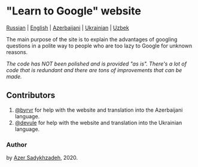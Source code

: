 # "Learn to Google" website

[Russian](https://sadykhzadeh.github.io/learn-to-google/) | [English](https://sadykhzadeh.github.io/learn-to-google/lan/en/) | [Azerbaijani](https://sadykhzadeh.github.io/learn-to-google/lan/az/) | [Ukrainian](https://sadykhzadeh.github.io/learn-to-google/lan/ua/) | [Uzbek](https://sadykhzadeh.github.io/learn-to-google/lan/uz/)

The main purpose of the site is to explain the advantages of googling questions in a polite way to people who are too lazy to Google for unknown reasons.

*The code has NOT been polished and is provided "as is". There's a lot of code that is redundant and there are tons of improvements that can be made.*

## Contributors
1. [@byrvr](https://t.me/byrvr) for help with the website and translation into the Azerbaijani language.
2. [@devule](https://t.me/devule)  for help with the website and translation into the Ukrainian language.

### Author
by [Azer Sadykhzadeh](https://sadykhzadeh.github.io), 2020.
